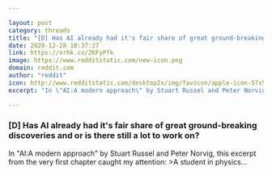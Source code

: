 ```yaml
---

layout: post
category: threads
title: "[D] Has AI already had it's fair share of great ground-breaking discoveries and or is there still a lot to work on?"
date: 2020-12-28 10:37:27
link: https://vrhk.co/2KFyPfk
image: https://www.redditstatic.com/new-icon.png
domain: reddit.com
author: "reddit"
icon: http://www.redditstatic.com/desktop2x/img/favicon/apple-icon-57x57.png
excerpt: "In \"AI:A modern approach\" by Stuart Russel and Peter Norvig, this excerpt from the very first chapter caught my attention: &gt;A student in physics..."

---
```


### [D] Has AI already had it's fair share of great ground-breaking discoveries and or is there still a lot to work on?

In "AI:A modern approach" by Stuart Russel and Peter Norvig, this excerpt from the very first chapter caught my attention: &gt;A student in physics...